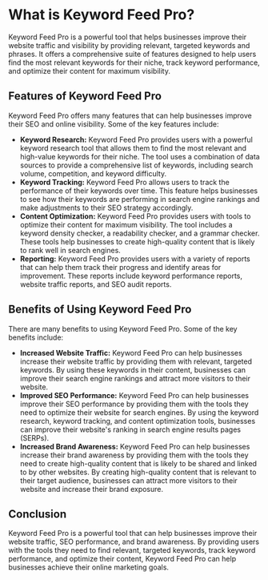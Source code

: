 # What is Keyword Feed Pro?

Keyword Feed Pro is a powerful tool that helps businesses improve their website traffic and visibility by providing relevant, targeted keywords and phrases. It offers a comprehensive suite of features designed to help users find the most relevant keywords for their niche, track keyword performance, and optimize their content for maximum visibility.

## Features of Keyword Feed Pro

Keyword Feed Pro offers many features that can help businesses improve their SEO and online visibility. Some of the key features include:

* **Keyword Research:** Keyword Feed Pro provides users with a powerful keyword research tool that allows them to find the most relevant and high-value keywords for their niche. The tool uses a combination of data sources to provide a comprehensive list of keywords, including search volume, competition, and keyword difficulty.
* **Keyword Tracking:** Keyword Feed Pro allows users to track the performance of their keywords over time. This feature helps businesses to see how their keywords are performing in search engine rankings and make adjustments to their SEO strategy accordingly.
* **Content Optimization:** Keyword Feed Pro provides users with tools to optimize their content for maximum visibility. The tool includes a keyword density checker, a readability checker, and a grammar checker. These tools help businesses to create high-quality content that is likely to rank well in search engines.
* **Reporting:** Keyword Feed Pro provides users with a variety of reports that can help them track their progress and identify areas for improvement. These reports include keyword performance reports, website traffic reports, and SEO audit reports.

## Benefits of Using Keyword Feed Pro

There are many benefits to using Keyword Feed Pro. Some of the key benefits include:

* **Increased Website Traffic:** Keyword Feed Pro can help businesses increase their website traffic by providing them with relevant, targeted keywords. By using these keywords in their content, businesses can improve their search engine rankings and attract more visitors to their website.
* **Improved SEO Performance:** Keyword Feed Pro can help businesses improve their SEO performance by providing them with the tools they need to optimize their website for search engines. By using the keyword research, keyword tracking, and content optimization tools, businesses can improve their website's ranking in search engine results pages (SERPs).
* **Increased Brand Awareness:** Keyword Feed Pro can help businesses increase their brand awareness by providing them with the tools they need to create high-quality content that is likely to be shared and linked to by other websites. By creating high-quality content that is relevant to their target audience, businesses can attract more visitors to their website and increase their brand exposure.

## Conclusion

Keyword Feed Pro is a powerful tool that can help businesses improve their website traffic, SEO performance, and brand awareness. By providing users with the tools they need to find relevant, targeted keywords, track keyword performance, and optimize their content, Keyword Feed Pro can help businesses achieve their online marketing goals.
